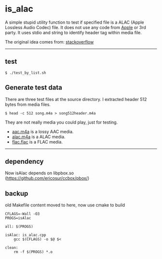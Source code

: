 is_alac
=======

A simple stupid utility function to test if specified file is a
ALAC (Apple Lossless Audio Codec) file. It does not use any code from
[Apple][2] or 3rd party. It uses stdio and string to identify header tag
within media file.

The original idea comes from: [stackoverflow][1]

---------------------------------------

## test

```
$ ./test_by_list.sh
````

## Generate test data

There are three test files at the source directory. I extracted header
512 bytes from media files.

```
$ head -c 512 song.m4a > song512header.m4a
```

They are not really media you could play, just for testing.

  * [aac.m4a](./aac.m4a) is a lossy AAC media.
  * [alac.m4a](./alac.m4a) is a ALAC media.
  * [flac.flac](./flac.m4a) is a FLAC media.


---------------------------------------
[1]: http://stackoverflow.com/questions/10934936/determine-whether-an-audio-file-is-encoded-in-apple-lossless-alac

[2]: https://macosforge.github.io/alac/

## dependency

Now isAlac depends on libpbox.so (https://github.com/ericosur/ccbox/pbox/)

## backup

old Makefile content moved to here, now use cmake to build

```
CFLAGS=-Wall -O3
PROGS=isAlac

all: $(PROGS)

isAlac: is_alac.cpp
    gcc $(CFLAGS) -o $@ $<

clean:
    rm -f $(PROGS) *.o
```
